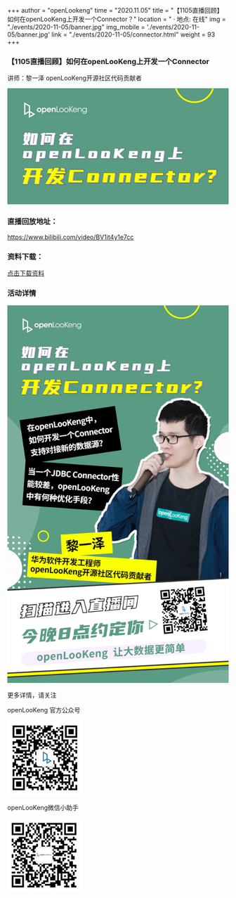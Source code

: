 +++ 
author = "openLookeng"
time = "2020.11.05" 
title = "【1105直播回顾】如何在openLooKeng上开发一个Connector？" 
location = " · 地点: 在线" 
img = "./events/2020-11-05/banner.jpg" 
img_mobile = './events/2020-11-05/banner.jpg'
link = "./events/2020-11-05/connector.html"
weight = 93
+++


### 【1105直播回顾】如何在openLooKeng上开发一个Connector

讲师：黎一泽  openLooKeng开源社区代码贡献者

<img src="./banner.jpg">

### 直播回放地址：

https://www.bilibili.com/video/BV1it4y1e7cc

### 资料下载：

<a href="How-to-build-a-connector-in-openLookeng.pdf" download="">点击下载资料</a>

### 活动详情

<img src="./detail.png">

更多详情，请关注

openLooKeng 官方公众号

<img src="./accountCode.jpg">

openLooKeng微信小助手

<img src="./assistantCode.jpg">

